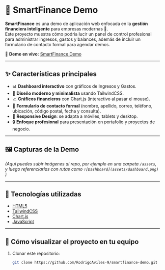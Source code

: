 # 💼 SmartFinance Demo

**SmartFinance** es una demo de aplicación web enfocada en la **gestión financiera inteligente** para empresas modernas 🚀.  
Este proyecto muestra cómo podría lucir un panel de control profesional para administrar ingresos, gastos y balances, además de incluir un formulario de contacto formal para agendar demos.

🔗 **Demo en vivo:** [SmartFinance Demo](https://rodrigoaviles-9.github.io/smartfinance-demo/)

---

## ✨ Características principales

- 📊 **Dashboard interactivo** con gráficos de Ingresos y Gastos.
- 🎨 **Diseño moderno y minimalista** usando TailwindCSS.
- 📈 **Gráficos financieros** con Chart.js (interactivo al pasar el mouse).
- 📝 **Formulario de contacto formal** (nombre, apellido, correo, teléfono, ubicación, código postal, fecha y consulta).
- 📱 **Responsive Design**: se adapta a móviles, tablets y desktop.
- 🔒 **Enfoque profesional** para presentación en portafolio y proyectos de negocio.

---

## 🖼️ Capturas de la Demo

*(Aquí puedes subir imágenes al repo, por ejemplo en una carpeta `/assets`, y luego referenciarlas con rutas como `![Dashboard](assets/dashboard.png)` )*  

---

## 🚀 Tecnologías utilizadas

- [HTML5](https://developer.mozilla.org/es/docs/Web/HTML)
- [TailwindCSS](https://tailwindcss.com/)
- [Chart.js](https://www.chartjs.org/)
- [JavaScript](https://developer.mozilla.org/es/docs/Web/JavaScript)

---

## 📌 Cómo visualizar el proyecto en tu equipo

1. Clonar este repositorio:
   ```bash
   git clone https://github.com/RodrigoAviles-9/smartfinance-demo.git

